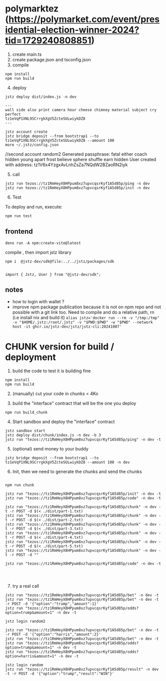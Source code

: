 # polymarktez (https://polymarket.com/event/presidential-election-winner-2024?tid=1729240808851)

1. create main.ts
2. create package.json and tsconfig.json
3. compile

```
npm install
npm run build
```

4. deploy

```
jstz deploy dist/index.js -n dev

---
wall side also print camera hour cheese chimney material subject cry perfect
tz1eVqP1XNL9SCrrgkXgV5ZcteSULwiykDZ8
---

jstz account create
jstz bridge deposit --from bootstrap1 --to tz1eVqP1XNL9SCrrgkXgV5ZcteSULwiykDZ8 --amount 100
more ~/.jstz/config.json
```

//second account
 random2
Generated passphrase: fatal either coach hidden young apart frost believe sphere shuffle earn hidden
User created with address: tz1V6x4YzgxAvLnhZsZa7NQdW2BZaoRN2iyk

5. call

```
jstz run tezos://tz1RmHeyX8HPpum8xz7upvcqsrKyf1A5d85p/ping -n dev
jstz run tezos://tz1RmHeyX8HPpum8xz7upvcqsrKyf1A5d85p/init -n dev

```

6. Test

To deploy and run, execute:

```sh
npm run test
```

## frontend

```
deno run -A npm:create-vite@latest
```

compile , then import jstz library

```
npm i  @jstz-dev/sdk@file:../../jstz/packages/sdk


import { Jstz, User } from "@jstz-dev/sdk";
```

## notes

- how to login with wallet ?
- improve npm package publication because it is not on npm repo and not possible with a git link too. Need to compile and do a relative path, rn (i.e install nix and build it)
  `alias jstz='docker run --rm -v "/tmp:/tmp" -v "$HOME/.jstz:/root/.jstz" -v "$PWD:$PWD" -w "$PWD" --network host -it ghcr.io/jstz-dev/jstz/jstz-cli:20241007'`

# CHUNK version for build / deployment

1. build the code to test it is building fine

```
npm install
npm run build
```

2. (manually) cut your code in chunks < 4Ko

3. build the "interface" contract that will be the one you deploy

```
npm run build_chunk
```

4. Start sandbox and deploy the "interface" contract

```
jstz sandbox start
jstz deploy dist/chunk/index.js -n dev -b 3  
jstz run "tezos://tz1RmHeyX8HPpum8xz7upvcqsrKyf1A5d85p/ping" -n dev -t
```

5. (optional) send money to your buddy

```
jstz bridge deposit --from bootstrap1 --to tz1eVqP1XNL9SCrrgkXgV5ZcteSULwiykDZ8 --amount 100 -n dev
```

6. Init, then we need to generate the chunks and send the chunks

```

npm run chunk

jstz run "tezos://tz1RmHeyX8HPpum8xz7upvcqsrKyf1A5d85p/init" -n dev -t
jstz run "tezos://tz1RmHeyX8HPpum8xz7upvcqsrKyf1A5d85p/code" -n dev -t

jstz run "tezos://tz1RmHeyX8HPpum8xz7upvcqsrKyf1A5d85p/chunk" -n dev -t -r POST -d $(< ./dist/part-1.txt)
jstz run "tezos://tz1RmHeyX8HPpum8xz7upvcqsrKyf1A5d85p/chunk" -n dev -t -r POST -d $(< ./dist/part-2.txt)
jstz run "tezos://tz1RmHeyX8HPpum8xz7upvcqsrKyf1A5d85p/chunk" -n dev -t -r POST -d $(< ./dist/part-3.txt)
jstz run "tezos://tz1RmHeyX8HPpum8xz7upvcqsrKyf1A5d85p/chunk" -n dev -t -r POST -d $(< ./dist/part-4.txt)
jstz run "tezos://tz1RmHeyX8HPpum8xz7upvcqsrKyf1A5d85p/chunk" -n dev -t -r POST -d $(< ./dist/part-5.txt)
jstz run "tezos://tz1RmHeyX8HPpum8xz7upvcqsrKyf1A5d85p/chunk" -n dev -t -r POST -d ""

jstz run "tezos://tz1RmHeyX8HPpum8xz7upvcqsrKyf1A5d85p/code" -n dev -t




```

7. try a real call


```
jstz run "tezos://tz1RmHeyX8HPpum8xz7upvcqsrKyf1A5d85p/bet" -n dev -t 
jstz run "tezos://tz1RmHeyX8HPpum8xz7upvcqsrKyf1A5d85p/bet" -n dev -t -r POST -d '{"option":"trump","amount":1}'
jstz run "tezos://tz1RmHeyX8HPpum8xz7upvcqsrKyf1A5d85p/odds?option=trump&amount=1" -n dev -t 

jstz login random2

jstz run "tezos://tz1RmHeyX8HPpum8xz7upvcqsrKyf1A5d85p/bet" -n dev -t -r POST -d '{"option":"harris","amount":2}'
jstz run "tezos://tz1RmHeyX8HPpum8xz7upvcqsrKyf1A5d85p/bet" -n dev -t 
jstz run "tezos://tz1RmHeyX8HPpum8xz7upvcqsrKyf1A5d85p/odds?option=trump&amount=1" -n dev -t 
jstz run "tezos://tz1RmHeyX8HPpum8xz7upvcqsrKyf1A5d85p/odds?option=harris&amount=1" -n dev -t 

jstz login random
jstz run "tezos://tz1RmHeyX8HPpum8xz7upvcqsrKyf1A5d85p/result" -n dev -t -r POST -d '{"option":"trump","result":"WIN"}'


```
